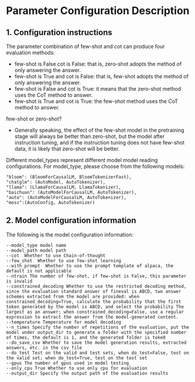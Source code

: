 # Parameter Configuration Description

## 1. Configuration instructions

The parameter combination of few-shot and cot can produce four evaluation methods:

- few-shot is False cot is False: that is, zero-shot adopts the method of only answering the answer.
- few-shot is True and cot is False: that is, few-shot adopts the method of only answering the answer.
- few-shot is False and cot is True: it means that the zero-shot method uses the CoT method to answer.
- few-shot is True and cot is True: the few-shot method uses the CoT method to answer.

few-shot or zero-shot?

- Generally speaking, the effect of the few-shot model in the pretraining stage will always be better than zero-shot, but the model after instruction tuning, and if the instruction tuning does not have few-shot data, it is likely that zero-shot will be better.

Different model_types represent different model model reading configurations. For model_type, please choose from the following models:
    
```text
"bloom": (BloomForCausalLM, BloomTokenizerFast),
"chatglm": (AutoModel, AutoTokenizer),
"llama": (LlamaForCausalLM, LlamaTokenizer),
"baichuan": (AutoModelForCausalLM, AutoTokenizer),
"auto": (AutoModelForCausalLM, AutoTokenizer),
"moss":(AutoConfig, AutoTokenizer)
```

## 2. Model configuration information

The following is the model configuration information:
  
```text
--model_type model name
--model_path model path
--cot  Whether to use Chain-of-thought
--few_shot  Whether to use few-shot learning
--with_prompt  Whether to use the prompt template of alpaca, the default is not applicable
--ntrain The number of few-shot, if few-shot is False, this parameter is invalid
--constrained_decoding Whether to use the restricted decoding method, since the evaluation standard answer of fineval is ABCD, two answer schemes extracted from the model are provided: when constrained_decoding=True, calculate the probability that the first token generated by the model is ABCD, and select the probability The largest as an answer; when constrained_decoding=False, use a regular expression to extract the answer from the model-generated content.
--temperature Temperature for model decoding
--n_times Specify the number of repetitions of the evaluation, put the model under output_dir to generate a folder with the specified number of times, the default is 1, and the generated folder is toke0
--do_save_csv Whether to save the model generation results, extracted answers, etc. in the csv file
--do_test Test on the valid and test sets, when do_test=False, test on the valid set; when do_test=True, test on the test set
--gpus The number of gpus used in model testing
--only_cpu True Whether to use only cpu for evaluation
--output_dir Specify the output path of the evaluation results

```

